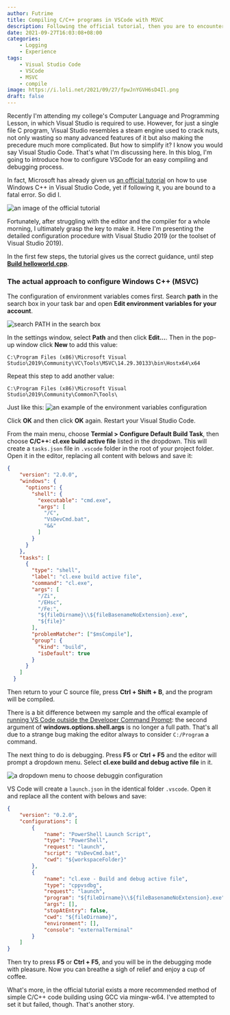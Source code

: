 ```yaml
---
author: Futrime
title: Compiling C/C++ programs in VSCode with MSVC
description: Following the official tutorial, then you are to encounter a fatal error...
date: 2021-09-27T16:03:08+08:00
categories:
    - Logging
    - Experience
tags:
    - Visual Studio Code
    - VSCode
    - MSVC
    - compile
image: https://i.loli.net/2021/09/27/fpwJnYGVH6sD4Il.png
draft: false
---
```


Recently I'm attending my college's Computer Language and Programming Lesson, in which Visual Studio is required to use. However, for just a single file C program, Visual Studio resembles a steam engine used to crack nuts, not only wasting so many advanced features of it but also making the precedure much more complicated. But how to simplify it? I know you would say Visual Studio Code. That's what I'm discussing here. In this blog, I'm going to introduce how to configure VSCode for an easy compiling and debugging process.

In fact, Microsoft has already given us [an official tutorial](https://code.visualstudio.com/docs/cpp/config-msvc) on how to use Windows C++ in Visual Studio Code, yet if following it, you are bound to a fatal error. So did I.

![an image of the official tutorial](https://i.loli.net/2021/09/27/WvsH9czPFgypn5Y.png)

Fortunately, after struggling with the editor and the compiler for a whole morning, I ultimately grasp the key to make it. Here I'm presenting the detailed configuration procedure with Visual Studio 2019 (or the toolset of Visual Studio 2019).

In the first few steps, the tutorial gives us the correct guidance, until step [**Build helloworld.cpp**](https://code.visualstudio.com/docs/cpp/config-msvc#_build-helloworldcpp).

### The actual approach to configure Windows C++ (MSVC)
The configuration of environment variables comes first. Search **path** in the search box in your task bar and open **Edit environment variables for your account**.

![search PATH in the search box](https://i.loli.net/2021/09/27/bfT2hynP4wB3CsM.png)

In the settings window, select **Path** and then click **Edit...**. Then in the pop-up window click **New** to add this value:

```
C:\Program Files (x86)\Microsoft Visual Studio\2019\Community\VC\Tools\MSVC\14.29.30133\bin\Hostx64\x64
```

Repeat this step to add another value:

```
C:\Program Files (x86)\Microsoft Visual Studio\2019\Community\Common7\Tools\
```

Just like this:
![an example of the environment variables configuration](https://i.loli.net/2021/09/27/OnVulMABgHi6Emr.png)

Click **OK** and then click **OK** again. Restart your Visual Studio Code.

From the main menu, choose **Termial > Configure Default Build Task**, then choose **C/C++: cl.exe build active file** listed in the dropdown. This will create a `tasks.json` file in `.vscode` folder in the root of your project folder. Open it in the editor, replacing all content with belows and save it:

```json
{
	"version": "2.0.0",
	"windows": {
	  "options": {
		"shell": {
		  "executable": "cmd.exe",
		  "args": [
			"/C",
			"VsDevCmd.bat",
			"&&"
		  ]
		}
	  }
	},
	"tasks": [
	  {
		"type": "shell",
		"label": "cl.exe build active file",
		"command": "cl.exe",
		"args": [
		  "/Zi",
		  "/EHsc",
		  "/Fe:",
		  "${fileDirname}\\${fileBasenameNoExtension}.exe",
		  "${file}"
		],
		"problemMatcher": ["$msCompile"],
		"group": {
		  "kind": "build",
		  "isDefault": true
		}
	  }
	]
  }
```

Then return to your C source file, press **Ctrl + Shift + B**, and the program will be compiled.

There is a bit difference between my sample and the offical example of [running VS Code outside the Developer Command Prompt](https://code.visualstudio.com/docs/cpp/config-msvc#_run-vs-code-outside-the-developer-command-prompt): the second argument of **windows.options.shell.args** is no longer a full path. That's all due to a strange bug making the editor always to consider `C:/Program` a command.

The next thing to do is debugging. Press **F5** or **Ctrl + F5** and the editor will prompt a dropdown menu. Select **cl.exe build and debug active file** in it.

![a dropdown menu to choose debuggin configuration](https://i.loli.net/2021/09/27/gHCF5pkXtmUVPWi.png)

VS Code will create a `launch.json` in the identical folder `.vscode`. Open it and replace all the content with belows and save:

```json
{
    "version": "0.2.0",
    "configurations": [
        {
            "name": "PowerShell Launch Script",
            "type": "PowerShell",
            "request": "launch",
            "script": "VsDevCmd.bat",
            "cwd": "${workspaceFolder}"
        },
        {
            "name": "cl.exe - Build and debug active file",
            "type": "cppvsdbg",
            "request": "launch",
            "program": "${fileDirname}\\${fileBasenameNoExtension}.exe",
            "args": [],
            "stopAtEntry": false,
            "cwd": "${fileDirname}",
            "environment": [],
            "console": "externalTerminal"
        }
    ]
}
```

Then try to press **F5** or **Ctrl + F5**, and you will be in the debugging mode with pleasure. Now you can breathe a sigh of relief and enjoy a cup of coffee.

What's more, in the official tutorial exists a more recommended method of simple C/C++ code building using GCC via mingw-w64. I've attempted to set it but failed, though. That's another story.